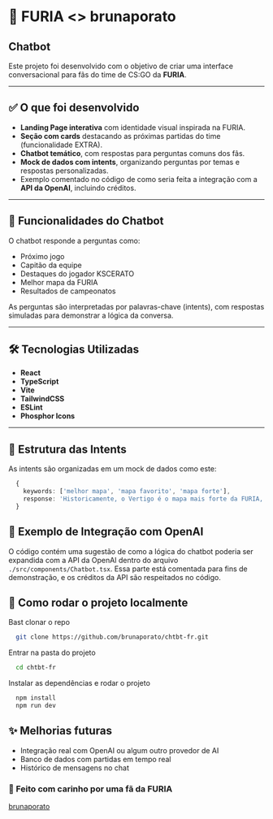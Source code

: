 # 🐆 FURIA <> brunaporato
## Chatbot

Este projeto foi desenvolvido com o objetivo de criar uma interface conversacional para fãs do time de CS:GO da **FURIA**.

---

## ✅ O que foi desenvolvido

- **Landing Page interativa** com identidade visual inspirada na FURIA.
- **Seção com cards** destacando as próximas partidas do time (funcionalidade EXTRA).
- **Chatbot temático**, com respostas para perguntas comuns dos fãs.
- **Mock de dados com intents**, organizando perguntas por temas e respostas personalizadas.
- Exemplo comentado no código de como seria feita a integração com a **API da OpenAI**, incluindo créditos.

---

## 💬 Funcionalidades do Chatbot

O chatbot responde a perguntas como:
- Próximo jogo
- Capitão da equipe
- Destaques do jogador KSCERATO
- Melhor mapa da FURIA
- Resultados de campeonatos

As perguntas são interpretadas por palavras-chave (intents), com respostas simuladas para demonstrar a lógica da conversa.

---

## 🛠️ Tecnologias Utilizadas

- **React**
- **TypeScript**
- **Vite**
- **TailwindCSS**
- **ESLint**
- **Phosphor Icons**

---

## 🧠 Estrutura das Intents

As intents são organizadas em um mock de dados como este:

```ts
  {
    keywords: ['melhor mapa', 'mapa favorito', 'mapa forte'],
    response: 'Historicamente, o Vertigo é o mapa mais forte da FURIA, com mais de 70% de aproveitamento. Nuke e Inferno também são pontos fortes.',
  }
```

## 🔌 Exemplo de Integração com OpenAI
O código contém uma sugestão de como a lógica do chatbot poderia ser expandida com a API da OpenAI dentro do arquivo `./src/components/Chatbot.tsx`.
Essa parte está comentada para fins de demonstração, e os créditos da API são respeitados no código.

## 📂 Como rodar o projeto localmente
Bast clonar o repo
```bash
  git clone https://github.com/brunaporato/chtbt-fr.git
```
Entrar na pasta do projeto
```bash
  cd chtbt-fr
```
Instalar as dependências e rodar o projeto
```bash
  npm install
  npm run dev
```

## ✨ Melhorias futuras
- Integração real com OpenAI ou algum outro provedor de AI
- Banco de dados com partidas em tempo real
- Histórico de mensagens no chat

### 🖤 Feito com carinho por uma fã da FURIA
[brunaporato](https://linkedin.com/in/brunaporato)